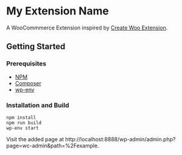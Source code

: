 # My Extension Name

A WooCommmerce Extension inspired by [Create Woo Extension](https://github.com/woocommerce/woocommerce/blob/trunk/packages/js/create-woo-extension/README.md).

## Getting Started

### Prerequisites

-   [NPM](https://www.npmjs.com/)
-   [Composer](https://getcomposer.org/download/)
-   [wp-env](https://developer.wordpress.org/block-editor/reference-guides/packages/packages-env/)

### Installation and Build

```
npm install
npm run build
wp-env start
```

Visit the added page at http://localhost:8888/wp-admin/admin.php?page=wc-admin&path=%2Fexample.
